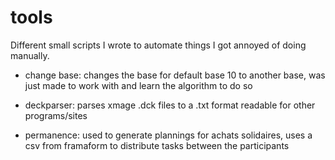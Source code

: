 # tools
Different small scripts I wrote to automate things I got annoyed of doing manually.

- change base: changes the base for default base 10 to another base, was just made to work with and learn the algorithm to do so

- deckparser: parses xmage .dck files to a .txt format readable for other programs/sites

- permanence: used to generate plannings for achats solidaires, uses a csv from framaform to distribute tasks between the participants
